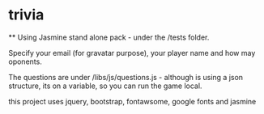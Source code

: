 trivia
======

** Using Jasmine stand alone pack - under the /tests folder.

Specify your email (for gravatar purpose), your player name and how may oponents.

The questions are under /libs/js/questions.js - although is using a json structure, its on a variable, so you can run the game local.

this project uses jquery, bootstrap, fontawsome, google fonts and jasmine

